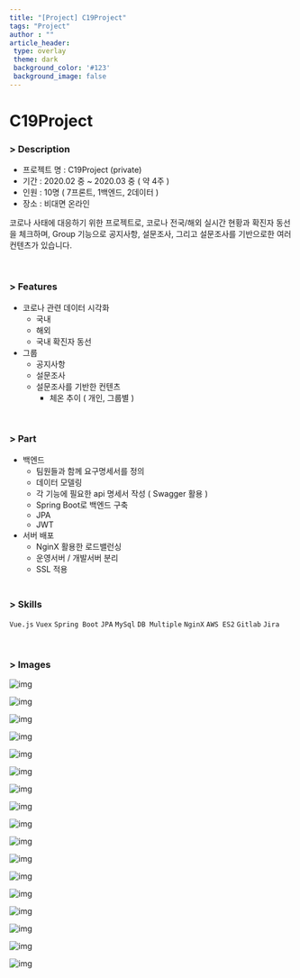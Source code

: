 ```yaml
---
title: "[Project] C19Project"
tags: "Project"
author : ""
article_header:
 type: overlay
 theme: dark
 background_color: '#123'
 background_image: false
---
```






# C19Project






### > Description
- 프로젝트 명 : C19Project (private)
- 기간 : 2020.02 중 ~ 2020.03 중 ( 약 4주 )
- 인원 : 10명 ( 7프론트, 1백엔드, 2데이터 )
- 장소 : 비대면 온라인

코로나 사태에 대응하기 위한 프로젝트로, 코로나 전국/해외 실시간 현황과 확진자 동선을 체크하며, Group 기능으로 공지사항, 설문조사, 그리고 설문조사를 기반으로한 여러 컨텐츠가 있습니다.

<br>

### > Features

- 코로나 관련 데이터 시각화
  - 국내
  - 해외
  - 국내 확진자 동선
- 그룹
  - 공지사항
  - 설문조사
  - 설문조사를 기반한 컨텐츠
    - 체온 추이 ( 개인, 그룹별 )

<br>

### > Part

- 백엔드
  - 팀원들과 함께 요구명세서를 정의
  - 데이터 모델링
  - 각 기능에 필요한 api 명세서 작성 ( Swagger 활용 )
  - Spring Boot로 백엔드 구축
  - JPA
  - JWT
- 서버 배포
  - NginX 활용한 로드밸런싱
  - 운영서버 / 개발서버 분리
  - SSL 적용

### <br>> Skills

`Vue.js`  `Vuex`   `Spring Boot`  `JPA`  `MySql`  `DB Multiple`  `NginX`  `AWS ES2`  `Gitlab`   `Jira`

<br>

### > Images

![img](/assets/images/projects/c19project/1.main.png)

![img](/assets/images/projects/c19project/1.main_m.png)

![img](/assets/images/projects/c19project/2.layout.png)

![img](/assets/images/projects/c19project/2.option.png)

![img](/assets/images/projects/c19project/3.content1.png)

![img](/assets/images/projects/c19project/3.content2.png)

![img](/assets/images/projects/c19project/3.content3.png)

![img](/assets/images/projects/c19project/3.content3.png)

![img](/assets/images/projects/c19project/3.content4.png)

![img](/assets/images/projects/c19project/3.content5.png)

![img](/assets/images/projects/c19project/3.content6.png)

![img](/assets/images/projects/c19project/3.content7.png)

![img](/assets/images/projects/c19project/3.content8.png)

![img](/assets/images/projects/c19project/3.content9.png)

![img](/assets/images/projects/c19project/4.group.png)

![img](/assets/images/projects/c19project/4.group2.png)

![img](/assets/images/projects/c19project/4.group3.png)



<br>

<br>

<br>